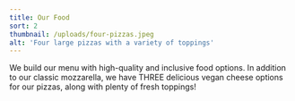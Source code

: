 ```yaml
---
title: Our Food
sort: 2
thumbnail: /uploads/four-pizzas.jpeg
alt: 'Four large pizzas with a variety of toppings'
---
```


We build our menu with high-quality and inclusive food options. In addition to our classic mozzarella, we have THREE delicious vegan cheese options for our pizzas, along with plenty of fresh toppings!
